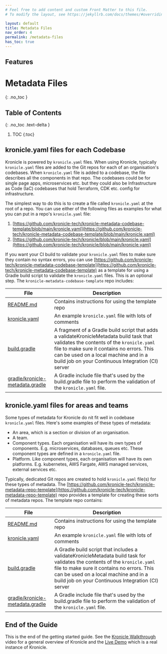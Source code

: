 ```yaml
---
# Feel free to add content and custom Front Matter to this file.
# To modify the layout, see https://jekyllrb.com/docs/themes/#overriding-theme-defaults

layout: default
title: Metadata Files
nav_order: 4
permalink: /metadata-files
has_toc: true
---
```


## Features

# Metadata Files
{: .no_toc }


## Table of Contents
{: .no_toc .text-delta }

1. TOC
{:toc}


## kronicle.yaml files for each Codebase

Kronicle is powered by `kronicle.yaml` files.  When using Kronicle, typically `kronicle.yaml` files are added to the
Git repos for each of an organisation's codebases.  When `kronicle.yaml` file is added to a codebase, the file
describes all the components in that repo.  The codebases could be for single page apps, microservices etc. but they
could also be Infrastructure as Code (IaC) codebases that hold Terraform, CDK etc. config for infrastructure.

The simplest way to do this is to create a file called `kronicle.yaml` at the root of a repo.  You can use either
of the following files as examples for what you can put in a repo's `kronicle.yaml` file:

1. [https://github.com/kronicle-tech/kronicle-metadata-codebase-template/blob/main/kronicle.yaml](https://github.com/kronicle-tech/kronicle-metadata-codebase-template/blob/main/kronicle.yaml)
2. [https://github.com/kronicle-tech/kronicle/blob/main/kronicle.yaml](https://github.com/kronicle-tech/kronicle/blob/main/kronicle.yaml)


If you want your CI build to validate your `kronicle.yaml` files to make sure they contain no syntax errors, you can
use
[https://github.com/kronicle-tech/kronicle-metadata-codebase-template](https://github.com/kronicle-tech/kronicle-metadata-codebase-template)
as a template for using a Gradle build script to validate the `kronicle.yaml` files.  This is an optional step.  The
`kronicle-metadata-codebase-template` repo includes:

| File                                                                                                                                              | Description                                                                                                                                                                                                                                                                        |
|---------------------------------------------------------------------------------------------------------------------------------------------------|------------------------------------------------------------------------------------------------------------------------------------------------------------------------------------------------------------------------------------------------------------------------------------|
| [README.md](https://github.com/kronicle-tech/kronicle-metadata-codebase-template/blob/main/README.md)                                             | Contains instructions for using the template repo                                                                                                                                                                                                                                  |
| [kronicle.yaml](https://github.com/kronicle-tech/kronicle-metadata-codebase-template/blob/main/kronicle.yaml)                                     | An example `kronicle.yaml` file with lots of comments                                                                                                                                                                                                                              |
| [build.gradle](https://github.com/kronicle-tech/kronicle-metadata-codebase-template/blob/main/build.gradle)                                       | A fragment of a Gradle build script that adds a validateKronicleMetadata build task that validates the contents of the `kronicle.yaml` file to make sure it contains no errors.  This can be used on a local machine and in a build job on your Continuous Integration (CI) server |
| [gradle/kronicle-metadata.gradle](https://github.com/kronicle-tech/kronicle-metadata-codebase-template/blob/main/gradle/kronicle-metadata.gradle) | A Gradle include file that's used by the build.gradle file to perform the validation of the `kronicle.yaml` file.                                                                                                                                                                  |


## kronicle.yaml files for areas and teams

Some types of metadata for Kronicle do nit fit well in codebase `kronicle.yaml` files.  Here's some examples of these
types of metadata:

* An area, which is a section or division of an organisation.
* A team.
* Component types.  Each organisation will have its own types of components.  E.g. microservices, databases, queues etc.  These component types are defined in a `kronicle.yaml` file.
* Platform.  Like component types, each organisation will have its own platforms.  E.g. kubernetes, AWS Fargate, AWS managed services, external services etc.

Typically, dedicated Git repos are created to hold `kronicle.yaml` file(s) for these types of metadata.  The
[https://github.com/kronicle-tech/kronicle-metadata-repo-template](https://github.com/kronicle-tech/kronicle-metadata-repo-template)
repo provides a template for creating these sorts of metadata repos.  The template repo contains:

| File                                                                                                                                          | Description                                                                                                                                                                                                                                                             |
|-----------------------------------------------------------------------------------------------------------------------------------------------|-------------------------------------------------------------------------------------------------------------------------------------------------------------------------------------------------------------------------------------------------------------------------|
| [README.md](https://github.com/kronicle-tech/kronicle-metadata-repo-template/blob/main/README.md)                                             | Contains instructions for using the template repo                                                                                                                                                                                                                       |
| [kronicle.yaml](https://github.com/kronicle-tech/kronicle-metadata-repo-template/blob/main/kronicle.yaml)                                     | An example `kronicle.yaml` file with lots of comments                                                                                                                                                                                                                   |
| [build.gradle](https://github.com/kronicle-tech/kronicle-metadata-repo-template/blob/main/build.gradle)                                       | A Gradle build script that includes a validateKronicleMetadata build task for validates the contents of the `kronicle.yaml` file to make sure it contains no errors.  This can be used on a local machine and in a build job on your Continuous Integration (CI) server |
| [gradle/kronicle-metadata.gradle](https://github.com/kronicle-tech/kronicle-metadata-repo-template/blob/main/gradle/kronicle-metadata.gradle) | A Gradle include file that's used by the build.gradle file to perform the validation of the `kronicle.yaml` file.                                                                                                                                                       |


## End of the Guide

This is the end of the getting started guide.  See the [Kronicle Walkthrough](https://youtu.be/xNvoxBmMQdk) video for
a general overview of Kronicle and the [Live Demo](http://demo.kronicle.tech) which is a real instance of Kronicle.
